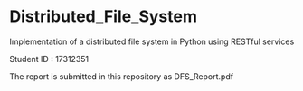 # Distributed_File_System
Implementation of a distributed file system in Python using RESTful services

Student ID : 17312351

The report is submitted in this repository as DFS_Report.pdf
